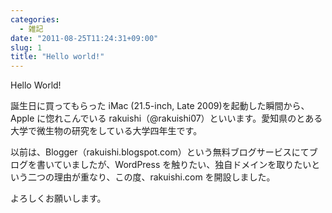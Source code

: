 ```yaml
---
categories:
  - 雑記
date: "2011-08-25T11:24:31+09:00"
slug: 1
title: "Hello world!"
---
```


Hello World!

誕生日に買ってもらった iMac (21.5-inch, Late 2009)を起動した瞬間から、Apple に惚れこんでいる rakuishi（@rakuishi07）といいます。愛知県のとある大学で微生物の研究をしている大学四年生です。

以前は、Blogger（rakuishi.blogspot.com）という無料ブログサービスにてブログを書いていましたが、WordPress を触りたい、独自ドメインを取りたいという二つの理由が重なり、この度、rakuishi.com を開設しました。

よろしくお願いします。
